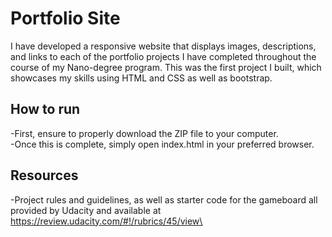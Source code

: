 # Portfolio Site
I have developed a responsive website that displays images, descriptions, and links to each of the portfolio projects I have completed throughout the course of my Nano-degree program.
This was the first project I built, which showcases my skills using HTML and CSS as well as bootstrap.

## How to run
-First, ensure to properly download the ZIP file to your computer.\
-Once this is complete, simply open index.html in your preferred browser.

## Resources
-Project rules and guidelines, as well as starter code for the gameboard all provided by Udacity and available at https://review.udacity.com/#!/rubrics/45/view\